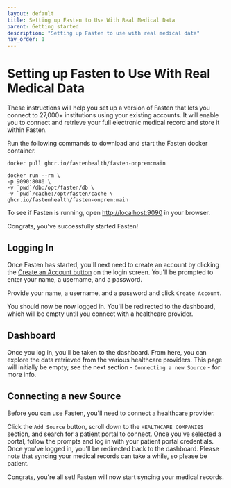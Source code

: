 ```yaml
---
layout: default
title: Setting up Fasten to Use With Real Medical Data
parent: Getting started
description: "Setting up Fasten to use with real medical data"
nav_order: 1
---
```


# Setting up Fasten to Use With Real Medical Data

These instructions will help you set up a version of Fasten that lets you connect to 27,000+ institutions using your existing accounts. It will enable you to connect and retrieve your full electronic medical record and store it within Fasten.

Run the following commands to download and start the Fasten docker container.

```
docker pull ghcr.io/fastenhealth/fasten-onprem:main

docker run --rm \
-p 9090:8080 \
-v `pwd`/db:/opt/fasten/db \
-v `pwd`/cache:/opt/fasten/cache \
ghcr.io/fastenhealth/fasten-onprem:main

```

To see if Fasten is running, open [http://localhost:9090](http://localhost:9090) in your browser.

Congrats, you've successfully started Fasten!

## Logging In

Once Fasten has started, you'll next need to create an account by clicking the [Create an Account button](http://localhost:9090/web/auth/signup) on the login screen. You'll be prompted to enter your name, a username, and a password.

Provide your name, a username, and a password and click `Create Account`.

You should now be now logged in. You'll be redirected to the dashboard, which will be empty until you connect with a healthcare provider.

## Dashboard

Once you log in, you'll be taken to the dashboard.
From here, you can explore the data retrieved from the various healthcare providers.
This page will initially be empty; see the next section - `Connecting a new Source` - for more info.

## Connecting a new Source

Before you can use Fasten, you'll need to connect a healthcare provider.

Click the `Add Source` button, scroll down to the `HEALTHCARE COMPANIES` section, and search for a patient portal to connect. Once you've selected a portal, follow the prompts and log in with your patient portal credentials. Once you've logged in, you'll be redirected back to the dashboard. Please note that syncing your medical records can take a while, so please be patient.

Congrats, you're all set! Fasten will now start syncing your medical records.
